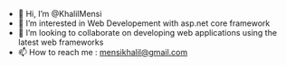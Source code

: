 - 👋 Hi, I’m @KhalilMensi
- 👀 I’m interested in Web Developement with asp.net core framework
- 💞️ I’m looking to collaborate on developing web applications using the latest web frameworks
- 📫 How to reach me : mensikhalil@gmail.com

<!---
KhalilMensi/KhalilMensi is a ✨ special ✨ repository because its `README.md` (this file) appears on your GitHub profile.
You can click the Preview link to take a look at your changes.
--->
